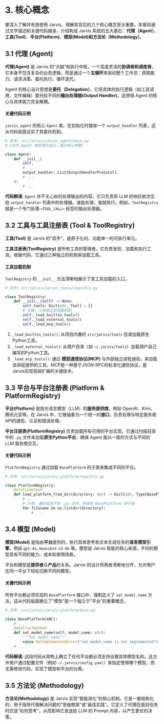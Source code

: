# 3. 核心概念

要深入了解并有效使用 Jarvis，理解其背后的几个核心概念至关重要。本章将通过文字描述和关键代码摘录，介绍构成 Jarvis 系统的五大基石：**代理（Agent）**、**工具(Tool)**、**平台(Platform)**、**模型(Model)**和**方法论（Methodology）**。

## 3.1 代理 (Agent)

**代理(Agent)** 是 Jarvis 的“大脑”和执行中枢，一个高度灵活的**协调者和调度者**。它本身不包含复杂的业务逻辑，而是通过一个**主循环**来驱动整个工作流：获取能力、请求决策、委托执行、循环迭代。

Agent 的核心设计思想是**委托（Delegation）**。它将具体的执行逻辑（如工具调用、文件编辑）委托给不同的**输出处理器(Output Handler)**。这使得 Agent 的核心与具体能力完全解耦。

#### 关键代码示例

`jarvis_agent` 的核心 `Agent` 类，在初始化时接收一个 `output_handler` 列表，这从代码层面证实了其委托机制。

```python
# 文件: src/jarvis/jarvis_agent/main.py
# (此为 Agent 类的简化定义，展示核心参数)

class Agent:
    def __init__(
        self,
        # ...
        output_handler: List[OutputHandlerProtocol],
        # ...
    ):
        # ...
```

**代码解读**: `Agent` 并不关心如何处理输出的内容，它只负责将 LLM 的响应依次交给 `output_handler` 列表中的处理器。谁能处理，谁就执行。例如，`ToolRegistry` 就是一个专门处理 `<TOOL_CALL>` 标签的输出处理器。

## 3.2 工具与工具注册表 (Tool & ToolRegistry)

**工具(Tool)** 是 Jarvis 的“双手”，是原子化的、功能单一的可执行单元。

**工具注册表(ToolRegistry)** 是所有工具的管理者。它负责发现、加载和执行工具。根据代码，它通过三种独立的机制来加载工具。

#### 工具加载机制

`ToolRegistry` 的 `__init__` 方法清晰地展示了其工具加载的入口。

```python
# 文件: src/jarvis/jarvis_tools/registry.py

class ToolRegistry:
    def __init__(self) -> None:
        self.tools: Dict[str, Tool] = {}
        # 关键: 三种独立的加载机制
        self._load_builtin_tools()
        self._load_external_tools()
        self._load_mcp_tools()
```

1.  `_load_builtin_tools()`: 从项目内置的 `src/jarvis/tools` 目录加载原生Python工具。
2.  `_load_external_tools()`: 从用户目录（如 `~/.jarvis/tools`）加载用户自己编写的Python工具。
3.  `_load_mcp_tools()`: 通过 **模型通信协议(MCP)** 与外部独立进程通信，来加载该进程提供的工具。MCP是一种基于JSON-RPC的标准化通信协议，是Jarvis实现高级扩展的关键技术。

## 3.3 平台与平台注册表 (Platform & PlatformRegistry)

**平台(Platform)** 是指大语言模型（LLM）的**服务提供商**，例如 OpenAI、Kimi、腾讯元宝等。在 Jarvis 中，它被抽象为一个统一的**接口**，负责处理与特定服务商API的通信、认证和错误处理。

**平台注册表(PlatformRegistry)** 负责加载所有可用的平台实现。它通过扫描目录中的 `.py` 文件来加载**原生Python平台**，确保 Agent 能以一致的方式与不同的 LLM 服务商交互。

#### 关键代码示例

`PlatformRegistry` 通过加载 `BasePlatform` 的子类来集成不同的平台。

```python
# 文件: src/jarvis/jarvis_platform/registry.py

class PlatformRegistry:
    @staticmethod
    def load_platform_from_dir(directory: str) -> Dict[str, Type[BasePlatform]]:
        # ...
        # 关键: 遍历目录下的 .py 文件，并查找 BasePlatform 的子类
        for filename in os.listdir(directory):
            # ...
```

## 3.4 模型 (Model)

**模型(Model)** 是指由**平台**提供的、执行具体思考和文本生成任务的**语言模型引擎**，例如 `gpt-4o`, `moonshot-v1-8k` 等。模型是 Jarvis 智能的核心来源，不同的模型具有不同的能力、成本和使用场景。

平台和模型是**提供者**与**产品**的关系。Jarvis 的设计将两者清晰地分开，允许用户在同一平台下轻松切换不同的模型。

#### 关键代码示例

所有平台都必须实现的 `BasePlatform` 接口中，强制定义了 `set_model_name` 方法，这从代码层面确立了“模型”是一个独立于“平台”的重要概念。

```python
# 文件: src/jarvis/jarvis_platform/base.py

class BasePlatform(ABC):
    # ...
    @abstractmethod
    def set_model_name(self, model_name: str):
        """Set model name"""
        raise NotImplementedError("set_model_name is not implemented")
    # ...
```
**代码解读**: 这段代码从架构上确立了任何平台都必须支持设置具体模型名称。这允许用户通过配置文件（例如 `~/.jarvis/config.yaml`）来指定使用哪个模型，而无需修改代码，实现了模型和平台的分离。

## 3.5 方法论 (Methodology)

**方法论(Methodology)** 是 Jarvis 实现“智能进化”的核心机制。它是一套结构化的、用于指导代理解决问题的“思维框架”或“最佳实践”。它定义了代理在面对任务时应该“如何思考”，从而影响它发送给 LLM 的 Prompt 内容，以产生更优的决策。
